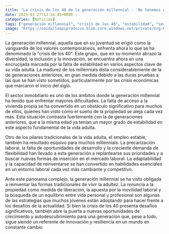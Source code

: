 ```yaml
---
title: "La crisis de los 40 de la generación millennial - 'No tenemos opción de vivir como adultos'"
date: 2025-03-27T13:14:43+0000
categories: [Noticias]
tags: ["generación millennial", "crisis de los 40", "estabilidad", "sector inmobiliario", "acceso a la vivienda", "empleo estable", "precarización laboral", "flexibilidad", "reinventarse", "mercado laboral", "equilibrio vida personal y profesional", "innovación", "resili"]
image: "https://oaidalleapiprodscus.blob.core.windows.net/private/org-HKmKxpuNw3Y88lm4EBrIPq0n/user-ZwiCXOggLL8ZNNKE2g7rXFmV/img-N76caTvE573EpbLbvVrYBgsB.png?st=2025-03-27T12%3A14%3A43Z&se=2025-03-27T14%3A14%3A43Z&sp=r&sv=2024-08-04&sr=b&rscd=inline&rsct=image/png&skoid=d505667d-d6c1-4a0a-bac7-5c84a87759f8&sktid=a48cca56-e6da-484e-a814-9c849652bcb3&skt=2025-03-26T18%3A10%3A44Z&ske=2025-03-27T18%3A10%3A44Z&sks=b&skv=2024-08-04&sig=rKt1Ed0a9YNHRjWiy5dEEUx6/EWqGTn23xLHp8TbpFQ%3D"
---
```


La generación millennial, aquella que en su juventud se erigió como la vanguardia de los valores contemporáneos, enfrenta ahora lo que se ha denominado la "crisis de los 40". Este grupo, que en su momento abrazó la diversidad, la inclusión y la innovación, se encuentra ahora en una encrucijada marcada por la falta de estabilidad en varios aspectos clave de su vida adulta. La madurez de los millennials dista considerablemente de la de generaciones anteriores, en gran medida debido a las duras pruebas a las que se han visto sometidos, particularmente por las crisis económicas que marcaron el inicio del siglo.

El sector inmobiliario es uno de los ámbitos donde la generación millennial ha tenido que enfrentar mayores dificultades. La falta de acceso a la vivienda propia se ha convertido en un obstáculo significativo para muchos de ellos, quienes han visto cómo el sueño de la propiedad se aleja cada vez más. Esta situación contrasta fuertemente con la de generaciones anteriores, que a la misma edad ya tenían un mayor grado de estabilidad en este aspecto fundamental de la vida adulta.

Otro de los pilares tradicionales de la vida adulta, el empleo estable, también ha resultado esquivo para muchos millennials. La precarización laboral, la falta de oportunidades de desarrollo y la creciente demanda de flexibilidad han llevado a esta generación a replantearse sus prioridades y a buscar nuevas formas de inserción en el mercado laboral. La adaptabilidad y la capacidad de reinventarse se han convertido en habilidades esenciales en un entorno laboral cada vez más cambiante y competitivo.

Ante este panorama complejo, la generación millennial se ha visto obligada a reinventar las formas tradicionales de vivir la adultez. La renuncia a la propiedad como medida de liberación, la apuesta por la movilidad laboral y la búsqueda de un equilibrio entre vida personal y profesional son algunas de las estrategias que muchos jóvenes están adoptando para hacer frente a los desafíos de la actualidad. Si bien la crisis de los 40 presenta desafíos significativos, también abre la puerta a nuevas oportunidades de crecimiento y autodescubrimiento para una generación que, pese a todo, sigue siendo un referente de innovación y resiliencia en un mundo en constante cambio.
    